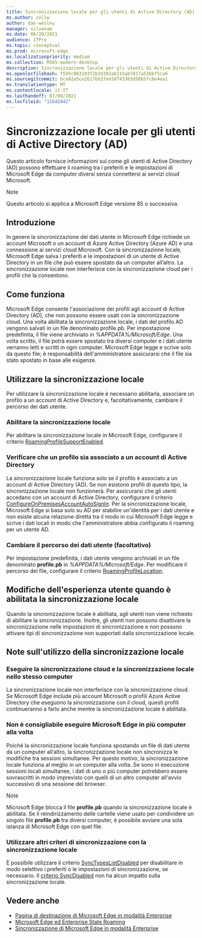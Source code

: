 ```yaml
---
title: Sincronizzazione locale per gli utenti di Active Directory (AD)
ms.author: collw
author: dan-wesley
manager: silvanam
ms.date: 06/29/2021
audience: ITPro
ms.topic: conceptual
ms.prod: microsoft-edge
ms.localizationpriority: medium
ms.collection: M365-modern-desktop
description: Sincronizzazione locale per gli utenti di Active Directory (AD)
ms.openlocfilehash: f595c863193f2b3d383a6215ab7817a53bbf5ca6
ms.sourcegitcommit: bce02a5ce2617bb37ee5d743365d50b5fc8e4aa1
ms.translationtype: MT
ms.contentlocale: it-IT
ms.lasthandoff: 07/09/2021
ms.locfileid: "11642442"
---
```

# <a name="on-premises-sync-for-active-directory-ad-users"></a>Sincronizzazione locale per gli utenti di Active Directory (AD)

Questo articolo fornisce informazioni sul come gli utenti di Active Directory (AD) possono effettuare il roaming tra i preferiti e le impostazioni di Microsoft Edge da computer diversi senza connettersi ai servizi cloud Microsoft.

> [!NOTE]
> Questo articolo si applica a Microsoft Edge versione 85 o successiva.

## <a name="introduction"></a>Introduzione

In genere la sincronizzazione dei dati utente in Microsoft Edge richiede un account Microsoft o un account di Azure Active Directory (Azure AD) e una connessione ai servizi cloud Microsoft. Con la sincronizzazione locale, Microsoft Edge salva i preferiti e le impostazioni di un utente di Active Directory in un file che può essere spostato da un computer all’altro. La sincronizzazione locale non interferisce con la sincronizzazione cloud per i profili che la consentono.

## <a name="how-it-works"></a>Come funziona

Microsoft Edge consente l'associazione dei profili agli account di Active Directory (AD), che non possono essere usati con la sincronizzazione cloud. Una volta abilitata la sincronizzazione locale, i dati del profilo AD vengono salvati in un file denominato profile.pb. Per impostazione predefinita, il file viene archiviato in *%APPDATA%/Microsoft/Edge*. Una volta scritto, il file potrà essere spostato tra diversi computer e i dati utente verranno letti e scritti in ogni computer. Microsoft Edge legge e scrive solo da questo file; è responsabilità dell'amministratore assicurarsi che il file sia stato spostato in base alle esigenze.

## <a name="use-on-premises-sync"></a>Utilizzare la sincronizzazione locale

Per utilizzare la sincronizzazione locale è necessario abilitarla, associare un profilo a un account di Active Directory e, facoltativamente, cambiare il percorso dei dati utente.

### <a name="enable-on-premises-sync"></a>Abilitare la sincronizzazione locale

Per abilitare la sincronizzazione locale in Microsoft Edge, configurare il criterio [RoamingProfileSupportEnabled](./microsoft-edge-policies.md#roamingprofilesupportenabled).

### <a name="ensure-that-a-profile-is-associated-with-an-active-directory-account"></a>Verificare che un profilo sia associato a un account di Active Directory

La sincronizzazione locale funziona solo se il profilo è associato a un account di Active Directory (AD). Se non esistono profili di questo tipo, la sincronizzazione locale non funzionerà. Per assicurarsi che gli utenti accedano con un account di Active Directory, configurare il criterio [ConfigureOnPremisesAccountAutoSignIn](./microsoft-edge-policies.md#configureonpremisesaccountautosignin). Per la sincronizzazione locale, Microsoft Edge si basa solo su AD per stabilire un'identità per i dati utente e non esiste alcuna relazione diretta tra il modo in cui Microsoft Edge legge e scrive i dati locali in modo che l'amministratore abbia configurato il roaming per un utente AD.

### <a name="change-the-location-of-the-user-data-optional"></a>Cambiare il percorso dei dati utente (facoltativo)

Per impostazione predefinita, i dati utente vengono archiviati in un file denominato **profile.pb** in *%APPDATA%/Microsoft/Edge*. Per modificare il percorso del file, configurare il criterio [RoamingProfileLocation](./microsoft-edge-policies.md#roamingprofilelocation).

## <a name="changes-in-the-user-experience-when-on-premises-sync-is-enabled"></a>Modifiche dell'esperienza utente quando è abilitata la sincronizzazione locale

Quando la sincronizzazione locale è abilitata, agli utenti non viene richiesto di abilitare la sincronizzazione. Inoltre, gli utenti non possono disattivare la sincronizzazione nelle impostazioni di sincronizzazione e non possono attivare tipi di sincronizzazione non supportati dalla sincronizzazione locale.

## <a name="on-premises-sync-usage-notes"></a>Note sull'utilizzo della sincronizzazione locale

### <a name="running-cloud-sync-and-on-premises-sync-on-the-same-computer"></a>Eseguire la sincronizzazione cloud e la sincronizzazione locale nello stesso computer

La sincronizzazione locale non interferisce con la sincronizzazione cloud. Se Microsoft Edge include più account Microsoft o profili Azure Active Directory che eseguono la sincronizzazione con il cloud, questi profili continueranno a farlo anche mentre la sincronizzazione locale è abilitata.

### <a name="running-microsoft-edge-on-more-than-one-computer-at-a-time-isnt-recommended"></a>Non è consigliabile eseguire Microsoft Edge in più computer alla volta

Poiché la sincronizzazione locale funziona spostando un file di dati utente da un computer all’altro, la sincronizzazione locale non sincronizza le modifiche tra sessioni simultanee. Per questo motivo, la sincronizzazione locale funziona al meglio in un computer alla volta. Se sono in esecuzione sessioni locali simultanee, i dati di uno o più computer potrebbero essere sovrascritti in modo imprevisto con quelli di un altro computer all'avvio successivo di una sessione del browser.

> [!NOTE]
> Microsoft Edge blocca il file **profile.pb** quando la sincronizzazione locale è abilitata. Se il reindirizzamento delle cartelle viene usato per condividere un singolo file **profile.pb** tra diversi computer, è possibile avviare una sola istanza di Microsoft Edge con quel file.

### <a name="using-other-sync-policies-with-on-premises-sync"></a>Utilizzare altri criteri di sincronizzazione con la sincronizzazione locale

È possibile utilizzare il criterio [SyncTypesListDisabled](./microsoft-edge-policies.md#synctypeslistdisabled) per disabilitare in modo selettivo i preferiti o le impostazioni di sincronizzazione, se necessario. Il [criterio SyncDisabled](./microsoft-edge-policies.md#syncdisabled) non ha alcun impatto sulla sincronizzazione locale.

## <a name="see-also"></a>Vedere anche

- [Pagina di destinazione di Microsoft Edge in modalità Enterprise](https://aka.ms/EdgeEnterprise)
- [Microsoft Edge ed Enterprise State Roaming](microsoft-edge-enterprise-state-roaming.md)
- [Sincronizzazione di Microsoft Edge in modalità Enterprise](microsoft-edge-enterprise-sync.md)